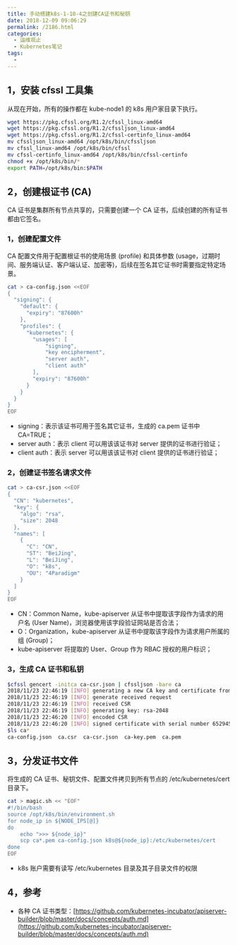 ```yaml
---
title: 手动搭建k8s-1-10-4之创建CA证书和秘钥
date: 2018-12-09 09:06:29
permalink: /2186.html
categories:
  - 运维观止
  - Kubernetes笔记
tags:
  - 
---
```


## 1，安装 cfssl 工具集



从现在开始，所有的操作都在 kube-node1 的 k8s 用户家目录下执行。



```sh
wget https://pkg.cfssl.org/R1.2/cfssl_linux-amd64
wget https://pkg.cfssl.org/R1.2/cfssljson_linux-amd64
wget https://pkg.cfssl.org/R1.2/cfssl-certinfo_linux-amd64
mv cfssljson_linux-amd64 /opt/k8s/bin/cfssljson
mv cfssl_linux-amd64 /opt/k8s/bin/cfssl
mv cfssl-certinfo_linux-amd64 /opt/k8s/bin/cfssl-certinfo
chmod +x /opt/k8s/bin/*
export PATH=/opt/k8s/bin:$PATH
```



## 2，创建根证书 (CA)



CA 证书是集群所有节点共享的，只需要创建一个 CA 证书，后续创建的所有证书都由它签名。



### 1，创建配置文件



CA 配置文件用于配置根证书的使用场景 (profile) 和具体参数 (usage，过期时间、服务端认证、客户端认证、加密等)，后续在签名其它证书时需要指定特定场景。



```sh
cat > ca-config.json <<EOF
{
  "signing": {
    "default": {
      "expiry": "87600h"
    },
    "profiles": {
      "kubernetes": {
        "usages": [
            "signing",
            "key encipherment",
            "server auth",
            "client auth"
        ],
        "expiry": "87600h"
      }
    }
  }
}
EOF
```



- signing：表示该证书可用于签名其它证书，生成的 ca.pem 证书中 CA=TRUE；
- server auth：表示 client 可以用该该证书对 server 提供的证书进行验证；
- client auth：表示 server 可以用该该证书对 client 提供的证书进行验证；



### 2，创建证书签名请求文件



```sh
cat > ca-csr.json <<EOF
{
  "CN": "kubernetes",
  "key": {
    "algo": "rsa",
    "size": 2048
  },
  "names": [
    {
      "C": "CN",
      "ST": "BeiJing",
      "L": "BeiJing",
      "O": "k8s",
      "OU": "4Paradigm"
    }
  ]
}
EOF
```



- CN：Common Name，kube-apiserver 从证书中提取该字段作为请求的用户名 (User Name)，浏览器使用该字段验证网站是否合法；
- O：Organization，kube-apiserver 从证书中提取该字段作为请求用户所属的组 (Group)；
- kube-apiserver 将提取的 User、Group 作为 RBAC 授权的用户标识；



### 3，生成 CA 证书和私钥



```sh
$cfssl gencert -initca ca-csr.json | cfssljson -bare ca
2018/11/23 22:46:19 [INFO] generating a new CA key and certificate from CSR
2018/11/23 22:46:19 [INFO] generate received request
2018/11/23 22:46:19 [INFO] received CSR
2018/11/23 22:46:19 [INFO] generating key: rsa-2048
2018/11/23 22:46:20 [INFO] encoded CSR
2018/11/23 22:46:20 [INFO] signed certificate with serial number 652945881726401134885162916242742430723518895911
$ls ca*
ca-config.json  ca.csr  ca-csr.json  ca-key.pem  ca.pem
```



## 3，分发证书文件



将生成的 CA 证书、秘钥文件、配置文件拷贝到所有节点的 /etc/kubernetes/cert 目录下。



```sh
cat > magic.sh << "EOF"
#!/bin/bash
source /opt/k8s/bin/environment.sh
for node_ip in ${NODE_IPS[@]}
do
    echo ">>> ${node_ip}"
    scp ca*.pem ca-config.json k8s@${node_ip}:/etc/kubernetes/cert
done
EOF
```



- k8s 账户需要有读写 /etc/kubernetes 目录及其子目录文件的权限



## 4，参考



- 各种 CA 证书类型：[https://github.com/kubernetes-incubator/apiserver-builder/blob/master/docs/concepts/auth.md](https://github.com/kubernetes-incubator/apiserver-builder/blob/master/docs/concepts/auth.md)
